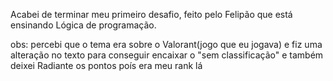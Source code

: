 Acabei de terminar meu primeiro desafio, feito pelo Felipão que está ensinando Lógica de programação.

obs: percebi que o tema era sobre o Valorant(jogo que eu jogava) e fiz uma alteração no texto para conseguir encaixar o "sem classificação" e também deixei Radiante os pontos poís era meu rank lá
